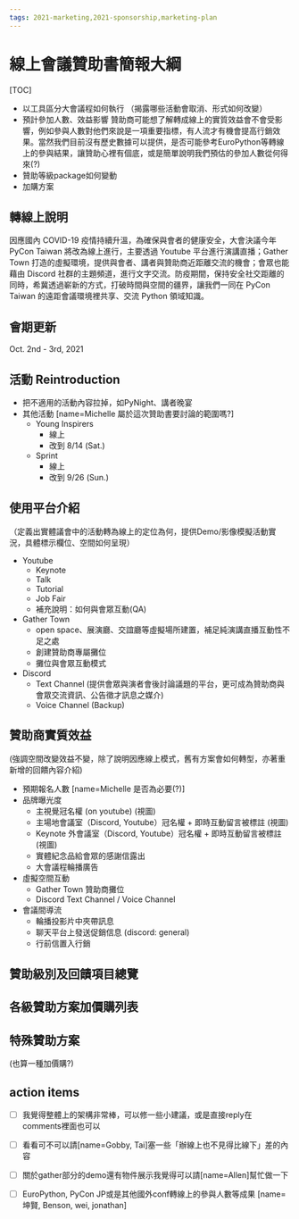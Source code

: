 ```yaml
---
tags: 2021-marketing,2021-sponsorship,marketing-plan 
---
```

# 線上會議贊助書簡報大綱

[TOC]


- 以工具區分大會議程如何執行
（揭露哪些活動會取消、形式如何改變）
- 預計參加人數、效益影響
贊助商可能想了解轉成線上的實質效益會不會受影響，例如參與人數對他們來說是一項重要指標，有人流才有機會提高行銷效果。當然我們目前沒有歷史數據可以提供，是否可能參考EuroPython等轉線上的參與結果，讓贊助心裡有個底，或是簡單說明我們預估的參加人數從何得來(?)
- 贊助等級package如何變動
- 加購方案

## 轉線上說明
因應國內 COVID-19 疫情持續升溫，為確保與會者的健康安全，大會決議今年 PyCon Taiwan 將改為線上進行，主要透過 Youtube 平台進行演講直播；Gather Town 打造的虛擬環境，提供與會者、講者與贊助商近距離交流的機會；會眾也能藉由 Discord 社群的主題頻道，進行文字交流。防疫期間，保持安全社交距離的同時，希冀透過嶄新的方式，打破時間與空間的疆界，讓我們一同在 PyCon Taiwan 的遠距會議環境裡共享、交流 Python 領域知識。 

## 會期更新
Oct. 2nd - 3rd, 2021

## 活動 Reintroduction
   - 把不適用的活動內容拉掉，如PyNight、講者晚宴
   - 其他活動 [name=Michelle 屬於這次贊助書要討論的範圍嗎?]
     - Young Inspirers
        - 線上
        - 改到 8/14 (Sat.)
     - Sprint
        - 線上
        - 改到 9/26 (Sun.)

## 使用平台介紹
（定義出實體議會中的活動轉為線上的定位為何，提供Demo/影像模擬活動實況，具體標示欄位、空間如何呈現）
   - Youtube
     - Keynote
     - Talk
     - Tutorial
     - Job Fair
     - 補充說明：如何與會眾互動(QA)
   - Gather Town 
     - open space、展演廳、交誼廳等虛擬場所建置，補足純演講直播互動性不足之處
     - 創建贊助商專屬攤位
     - 攤位與會眾互動模式  
   - Discord
     - Text Channel (提供會眾與演者會後討論議題的平台，更可成為贊助商與會眾交流資訊、公告徵才訊息之媒介)
     - Voice Channel (Backup)

## 贊助商實質效益
(強調空間改變效益不變，除了說明因應線上模式，舊有方案會如何轉型，亦著重新增的回饋內容介紹)
   - 預期報名人數 [name=Michelle 是否為必要(?)]
   - 品牌曝光度
     - 主視覺冠名權 (on youtube) (視圖)
     - 主場地會議室（Discord, Youtube）冠名權 + 即時互動留言被標註 (視圖)
     - Keynote 外會議室（Discord, Youtube）冠名權 + 即時互動留言被標註 (視圖)
     - 實體紀念品給會眾的感謝信露出
     - 大會議程輪播廣告
   - 虛擬空間互動
     - Gather Town 贊助商攤位 
     - Discord Text Channel / Voice Channel
   - 會議間導流
     - 輪播投影片中夾帶訊息
     - 聊天平台上發送促銷信息 (discord: general)
     - 行前信置入行銷

## 贊助級別及回饋項目總覽

## 各級贊助方案加價購列表

## 特殊贊助方案
(也算一種加價購?)


## action items
- [ ] 我覺得整體上的架構非常棒，可以修一些小建議，或是直接reply在comments裡面也可以
- [ ] 看看可不可以請[name=Gobby, Tai]塞一些「辦線上也不見得比線下」差的內容 
- [ ] 關於gather部分的demo還有物件展示我覺得可以請[name=Allen]幫忙做一下
- [ ] EuroPython, PyCon JP或是其他國外conf轉線上的參與人數等成果 [name=坤賢, Benson, wei, jonathan]



